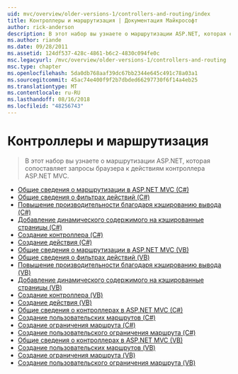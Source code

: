 ```yaml
---
uid: mvc/overview/older-versions-1/controllers-and-routing/index
title: Контроллеры и маршрутизация | Документация Майкрософт
author: rick-anderson
description: В этот набор вы узнаете о маршрутизации ASP.NET, которая сопоставляет запросы браузера к действиям контроллера ASP.NET MVC.
ms.author: riande
ms.date: 09/28/2011
ms.assetid: 124df537-428c-4861-b6c2-4830c094fe0c
msc.legacyurl: /mvc/overview/older-versions-1/controllers-and-routing
msc.type: chapter
ms.openlocfilehash: 5da0db768aaf39dc67bb2344e645c491c78a03a1
ms.sourcegitcommit: 45ac74e400f9f2b7dbded66297730f6f14a4eb25
ms.translationtype: MT
ms.contentlocale: ru-RU
ms.lasthandoff: 08/16/2018
ms.locfileid: "48256743"
---
```

<a name="controllers-and-routing"></a>Контроллеры и маршрутизация
====================
> В этот набор вы узнаете о маршрутизации ASP.NET, которая сопоставляет запросы браузера к действиям контроллера ASP.NET MVC.


- [Общие сведения о маршрутизации в ASP.NET MVC (C#)](asp-net-mvc-routing-overview-cs.md)
- [Общие сведения о фильтрах действий (C#)](understanding-action-filters-cs.md)
- [Повышение производительности благодаря кэшированию вывода (C#)](improving-performance-with-output-caching-cs.md)
- [Добавление динамического содержимого на кэшированные страницы (C#)](adding-dynamic-content-to-a-cached-page-cs.md)
- [Создание контроллера (C#)](creating-a-controller-cs.md)
- [Создание действия (C#)](creating-an-action-cs.md)
- [Общие сведения о маршрутизации в ASP.NET MVC (VB)](asp-net-mvc-routing-overview-vb.md)
- [Общие сведения о фильтрах действий (VB)](understanding-action-filters-vb.md)
- [Повышение производительности благодаря кэшированию вывода (VB)](improving-performance-with-output-caching-vb.md)
- [Добавление динамического содержимого на кэшированные страницы (VB)](adding-dynamic-content-to-a-cached-page-vb.md)
- [Создание контроллера (VB)](creating-a-controller-vb.md)
- [Создание действия (VB)](creating-an-action-vb.md)
- [Общие сведения о контроллерах в ASP.NET MVC (C#)](aspnet-mvc-controllers-overview-cs.md)
- [Создание пользовательских маршрутов (C#)](creating-custom-routes-cs.md)
- [Создание ограничения маршрута (C#)](creating-a-route-constraint-cs.md)
- [Создание пользовательского ограничения маршрута (C#)](creating-a-custom-route-constraint-cs.md)
- [Общие сведения о контроллерах в ASP.NET MVC (VB)](asp-net-mvc-controller-overview-vb.md)
- [Создание пользовательских маршрутов (VB)](creating-custom-routes-vb.md)
- [Создание ограничения маршрута (VB)](creating-a-route-constraint-vb.md)
- [Создание пользовательского ограничения маршрута (VB)](creating-a-custom-route-constraint-vb.md)
